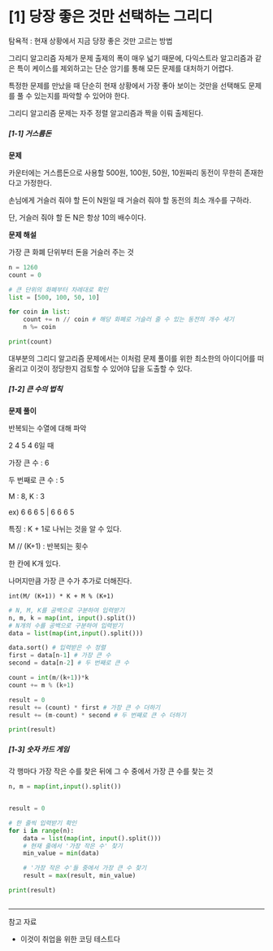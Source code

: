 # [1] 당장 좋은 것만 선택하는 그리디

탐욕적 : 현재 상황에서 지금 당장 좋은 것만 고르는 방법

그리디 알고리즘 자체가 문제 출제의 폭이 매우 넓기 때문에, 다익스트라 알고리즘과 같은 특이 케이스를 제외하고는 단순 암기를 통해 모든 문제를 대처하기 어렵다.

특정한 문제를 만났을 때 단순히 현재 상황에서 가장 좋아 보이는 것만을 선택해도 문제를 풀 수 있는지를 파악할 수 있어야 한다.

그리디 알고리즘 문제는 자주 정렬 알고리즘과 짝을 이뤄 출제된다.



##### [1-1] 거스름돈

**문제**

카운터에는 거스름돈으로 사용할 500원, 100원, 50원, 10원짜리 동전이 무한히 존재한다고 가정한다.

손님에게 거슬러 줘야 할 돈이 N원일 때 거슬러 줘야 할 동전의 최소 개수를 구하라.

단, 거슬러 줘야 할 돈 N은 항상 10의 배수이다.

**문제 해설**

가장 큰 화폐 단위부터 돈을 거슬러 주는 것

```python
n = 1260
count = 0

# 큰 단위의 화폐부터 차례대로 확인
list = [500, 100, 50, 10]

for coin in list:
    count += n // coin # 해당 화폐로 거슬러 줄 수 있는 동전의 개수 세기
    n %= coin

print(count)
```

대부분의 그리디 알고리즘 문제에서는 이처럼 문제 풀이를 위한 최소한의 아이디어를 떠올리고 이것이 정당한지 검토할 수 있어야 답을 도출할 수 있다.



##### [1-2] 큰 수의 법칙

**문제 풀이**

반복되는 수열에 대해 파악

2 4 5 4 6일 때

가장 큰 수 : 6

두 번째로 큰 수 : 5

M : 8, K : 3

ex) 6 6 6 5 | 6 6 6 5

특징 : K + 1로 나뉘는 것을 알 수 있다.

M // (K+1) : 반복되는 횟수

한 칸에 K개 있다.

나머지만큼 가장 큰 수가 추가로 더해진다.

`int(M/ (K+1)) * K + M % (K+1)`

```python
# N, M, K를 공백으로 구분하여 입력받기
n, m, k = map(int, input().split())
# N개의 수를 공백으로 구분하여 입력받기
data = list(map(int,input().split()))

data.sort() # 입력받은 수 정렬
first = data[n-1] # 가장 큰 수
second = data[n-2] # 두 번째로 큰 수

count = int(m/(k+1))*k
count += m % (k+1)

result = 0
result += (count) * first # 가장 큰 수 더하기
result += (m-count) * second # 두 번째로 큰 수 더하기

print(result)
```



##### [1-3] 숫자 카드 게임

각 행마다 가장 작은 수를 찾은 뒤에 그 수 중에서 가장 큰 수를 찾는 것

```python
n, m = map(int,input().split())


result = 0

# 한 줄씩 입력받기 확인
for i in range(n):
    data = list(map(int, input().split()))
    # 현재 줄에서 '가장 작은 수' 찾기
    min_value = min(data)

    # '가장 작은 수'들 중에서 가장 큰 수 찾기
    result = max(result, min_value)

print(result)



```









----

참고 자료

* 이것이 취업을 위한 코딩 테스트다

